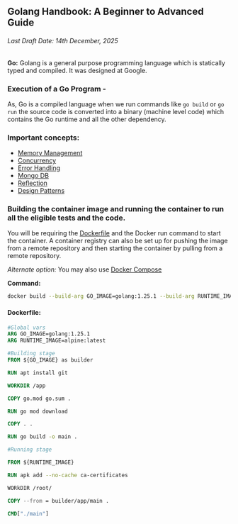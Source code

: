 ## Golang Handbook: A Beginner to Advanced Guide

###### Last Draft Date: 14th December, 2025

**Go:** Golang is a general purpose programming language which is statically typed and compiled. It was designed at Google.

### Execution of a Go Program - 

As, Go is a compiled language when we run commands like `go build` or `go run` the source code is converted into a binary (machine level code) which contains the Go runtime and all the other dependency.

### Important concepts:

- [Memory Management](./Memory-Management.md)
- [Concurrency](./concurrency/Concurrency.md)
- [Error Handling]()
- [Mongo DB](./concurrency/Mongo.md)
- [Reflection](./Reflection.md)
- [Design Patterns](./Design-Patterns.md)

### Building the container image and running the container to run all the eligible tests and the code.

You will be requiring the [Dockerfile](#dockerfile) and the Docker run command to start the container. A container registry can also be set up for pushing the image from a remote repository and then starting the container by pulling from a remote repository.

*Alternate option:* You may also use [Docker Compose]()

**Command:**

```bash
docker build --build-arg GO_IMAGE=golang:1.25.1 --build-arg RUNTIME_IMAGE=alpine:latest -t github.com/pratyayganguli/backend/golang:latest .
```

#### Dockerfile: ####

```Dockerfile
#Global vars
ARG GO_IMAGE=golang:1.25.1
ARG RUNTIME_IMAGE=alpine:latest

#Building stage
FROM ${GO_IMAGE} as builder

RUN apt install git

WORKDIR /app

COPY go.mod go.sum .

RUN go mod download

COPY . .

RUN go build -o main .

#Running stage

FROM ${RUNTIME_IMAGE}

RUN apk add --no-cache ca-certificates

WORkDIR /root/

COPY --from = builder/app/main .

CMD["./main"]
```
